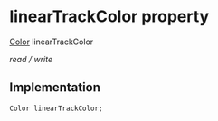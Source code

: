 


# linearTrackColor property






[Color](https://api.flutter.dev/flutter/dart-ui/Color-class.html) linearTrackColor
  
_read / write_






## Implementation

```dart
Color linearTrackColor;


```







